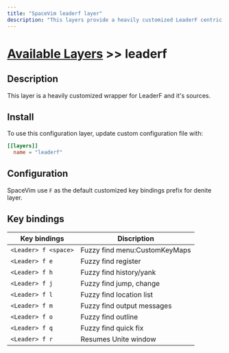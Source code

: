 ```yaml
---
title: "SpaceVim leaderf layer"
description: "This layers provide a heavily customized LeaderF centric work-flow"
---
```


# [Available Layers](../) >> leaderf

## Description

This layer is a heavily customized wrapper for LeaderF and it's sources.

## Install

To use this configuration layer, update custom configuration file with:

```toml
[[layers]]
  name = "leaderf"
```

## Configuration

SpaceVim use `F` as the default customized key bindings prefix for denite layer.

## Key bindings

| Key bindings         | Discription                   |
| -------------------- | ----------------------------- |
| `<Leader> f <space>` | Fuzzy find menu:CustomKeyMaps |
| `<Leader> f e`       | Fuzzy find register           |
| `<Leader> f h`       | Fuzzy find history/yank       |
| `<Leader> f j`       | Fuzzy find jump, change       |
| `<Leader> f l`       | Fuzzy find location list      |
| `<Leader> f m`       | Fuzzy find output messages    |
| `<Leader> f o`       | Fuzzy find outline            |
| `<Leader> f q`       | Fuzzy find quick fix          |
| `<Leader> f r`       | Resumes Unite window          |

